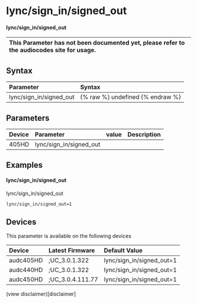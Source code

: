 ﻿---
description: lync/sign_in/signed_out
search: false
---

# lync/sign_in/signed_out

#### lync/sign_in/signed_out


| This Parameter has not been documented yet, please refer to the audiocodes site for usage.  |
| :--- |

## Syntax
| Parameter | Syntax |
| :--- | :--- |
|lync/sign_in/signed_out | {% raw %} undefined {% endraw %} |

## Parameters
|Device|Parameter|value|Description|
|:---|:---|:---|:---|
| 405HD | lync/sign_in/signed_out |  |  |

## Examples
#### lync/sign_in/signed_out

lync/sign_in/signed_out

```
lync/sign_in/signed_out=1
```

## Devices
This parameter is available on the following devices

| Device | Latest Firmware | Default Value |
|:---|:---|:---|
| audc405HD | ;UC_3.0.1.322 | lync/sign_in/signed_out=1 
| audc440HD | ;UC_3.0.1.322 | lync/sign_in/signed_out=1 
| audc450HD | ;UC_3.0.4.111.77 | lync/sign_in/signed_out=1 

(view disclaimer)[disclaimer]
